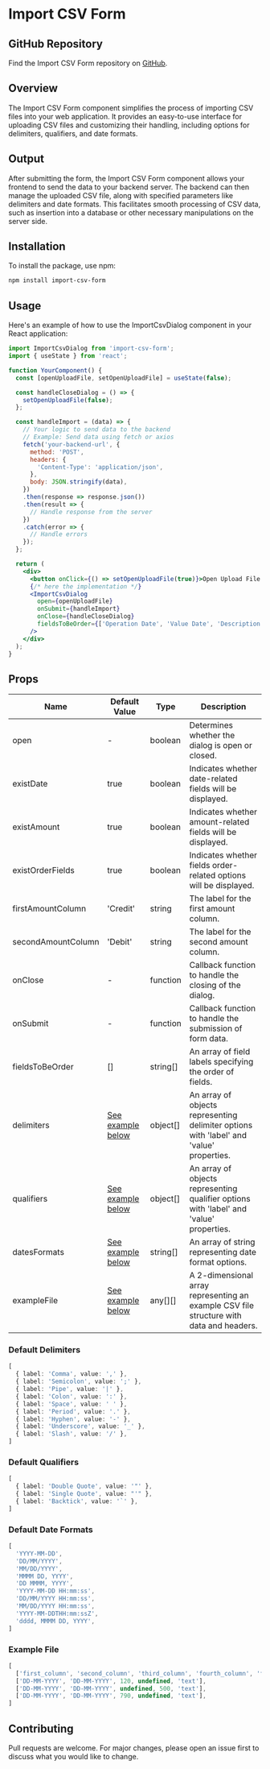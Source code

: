 # Import CSV Form

## GitHub Repository
Find the Import CSV Form repository on [GitHub](https://github.com/mhamed-monastiri/input-csv-form-package).


## Overview
The Import CSV Form component simplifies the process of importing CSV files into your web application. It provides an easy-to-use interface for uploading CSV files and customizing their handling, including options for delimiters, qualifiers, and date formats.

## Output
After submitting the form, the Import CSV Form component allows your frontend to send the data to your backend server. The backend can then manage the uploaded CSV file, along with specified parameters like delimiters and date formats. This facilitates smooth processing of CSV data, such as insertion into a database or other necessary manipulations on the server side.

## Installation
To install the package, use npm:

```bash
npm install import-csv-form
```

## Usage
Here's an example of how to use the ImportCsvDialog component in your React application:

```jsx
import ImportCsvDialog from 'import-csv-form';
import { useState } from 'react';

function YourComponent() {
  const [openUploadFile, setOpenUploadFile] = useState(false);

  const handleCloseDialog = () => {
    setOpenUploadFile(false);
  };

  const handleImport = (data) => {
    // Your logic to send data to the backend
    // Example: Send data using fetch or axios
    fetch('your-backend-url', {
      method: 'POST',
      headers: {
        'Content-Type': 'application/json',
      },
      body: JSON.stringify(data),
    })
    .then(response => response.json())
    .then(result => {
      // Handle response from the server
    })
    .catch(error => {
      // Handle errors
    });
  };

  return (
    <div>
      <button onClick={() => setOpenUploadFile(true)}>Open Upload File Dialog</button>
      {/* here the implementation */}
      <ImportCsvDialog
        open={openUploadFile}
        onSubmit={handleImport}
        onClose={handleCloseDialog}
        fieldsToBeOrder={['Operation Date', 'Value Date', 'Description']}
      />
    </div>
  );
}
```
## Props
| Name               | Default Value                  | Type     | Description         |
|--------------------|--------------------------------|----------|----------------------------------------------------------------------------------------------|
| open               | -                              | boolean  | Determines whether the dialog is open or closed.                                             |
| existDate          | true                           | boolean  | Indicates whether date-related fields will be displayed.                                      |
| existAmount        | true                           | boolean  | Indicates whether amount-related fields will be displayed.                                    |
| existOrderFields   | true                           | boolean  | Indicates whether fields order-related options will be displayed.                             |
| firstAmountColumn  | 'Credit'                       | string   | The label for the first amount column.                                                        |
| secondAmountColumn | 'Debit'                        | string   | The label for the second amount column.                                                       |
| onClose            | -                              | function | Callback function to handle the closing of the dialog.                                         |
| onSubmit           | -                              | function | Callback function to handle the submission of form data.                                       |
| fieldsToBeOrder    | []                             | string[] | An array of field labels specifying the order of fields.                                       |
|  delimiters         | [See example below](#delimiters) | object[] | An array of objects representing delimiter options with 'label' and 'value' properties.       |
| qualifiers         | [See example below](#qualifiers) | object[] | An array of objects representing qualifier options with 'label' and 'value' properties.       |
| datesFormats       | [See example below](#date-formats) | string[] | An array of string representing date format options.                                           |
| exampleFile        | [See example below](#example-file) | any[][]  | A 2-dimensional array representing an example CSV file structure with data and headers.                        

### Default Delimiters
```ts
[
  { label: 'Comma', value: ',' },
  { label: 'Semicolon', value: ';' },
  { label: 'Pipe', value: '|' },
  { label: 'Colon', value: ':' },
  { label: 'Space', value: ' ' },
  { label: 'Period', value: '.' },
  { label: 'Hyphen', value: '-' },
  { label: 'Underscore', value: '_' },
  { label: 'Slash', value: '/' },
]
```
### Default Qualifiers
```ts
[
  { label: 'Double Quote', value: '"' },
  { label: 'Single Quote', value: "'" },
  { label: 'Backtick', value: '`' },
]
```
### Default Date Formats
```ts
[
  'YYYY-MM-DD',
  'DD/MM/YYYY',
  'MM/DD/YYYY',
  'MMMM DD, YYYY',
  'DD MMMM, YYYY',
  'YYYY-MM-DD HH:mm:ss',
  'DD/MM/YYYY HH:mm:ss',
  'MM/DD/YYYY HH:mm:ss',
  'YYYY-MM-DDTHH:mm:ssZ',
  'dddd, MMMM DD, YYYY',
]
```
### Example File
```ts
[
  ['first_column', 'second_column', 'third_column', 'fourth_column', 'fifth_column'],
  ['DD-MM-YYYY', 'DD-MM-YYYY', 120, undefined, 'text'],
  ['DD-MM-YYYY', 'DD-MM-YYYY', undefined, 500, 'text'],
  ['DD-MM-YYYY', 'DD-MM-YYYY', 790, undefined, 'text'],
]
```

## Contributing

Pull requests are welcome. For major changes, please open an issue first
to discuss what you would like to change.
